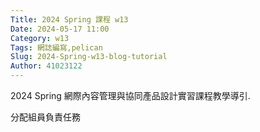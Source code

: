 ```yaml
---
Title: 2024 Spring 課程 w13
Date: 2024-05-17 11:00
Category: w13
Tags: 網誌編寫,pelican
Slug: 2024-Spring-w13-blog-tutorial
Author: 41023122
---
```


2024 Spring 網際內容管理與協同產品設計實習課程教學導引.

<!-- PELICAN_END_SUMMARY -->
分配組員負責任務